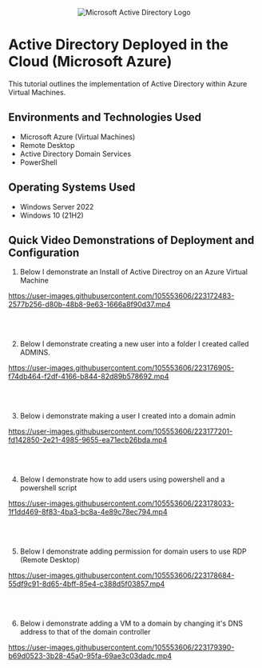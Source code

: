 <p align="center">
<img src="https://i.imgur.com/pU5A58S.png" alt="Microsoft Active Directory Logo"/>
</p>

<h1>Active Directory Deployed in the Cloud (Microsoft Azure)</h1>
This tutorial outlines the implementation of Active Directory within Azure Virtual Machines.<br />

<h2>Environments and Technologies Used</h2>

- Microsoft Azure (Virtual Machines)
- Remote Desktop
- Active Directory Domain Services
- PowerShell

<h2>Operating Systems Used </h2>

- Windows Server 2022
- Windows 10 (21H2)


<h2>Quick Video Demonstrations of Deployment and Configuration</h2>

1. Below I demonstrate an Install of Active Directroy on an Azure Virtual Machine

https://user-images.githubusercontent.com/105553606/223172483-2577b256-d80b-48b8-9e63-1666a8f90d37.mp4

<br />
<br />

2. Below I demonstrate creating a new user into a folder I created called ADMINS.


https://user-images.githubusercontent.com/105553606/223176905-f74db464-f2df-4166-b844-82d89b578692.mp4

<br />
<br />


3. Below i demonstrate making a user I created into a domain admin


https://user-images.githubusercontent.com/105553606/223177201-fd142850-2e21-4985-9655-ea71ecb26bda.mp4

<br />
<br />

4. Below I demonstrate how to add users using powershell and a powershell script

https://user-images.githubusercontent.com/105553606/223178033-1f1dd469-8f83-4ba3-bc8a-4e89c78ec794.mp4

<br />
<br />

5. Below I demonstrate adding permission for domain users to use RDP (Remote Desktop)


https://user-images.githubusercontent.com/105553606/223178684-55df9c91-8d65-4bff-85e4-c388d5f03857.mp4

<br />
<br />


6. Below i demonstrate adding a VM to a domain by changing it's DNS address to that of the domain controller


https://user-images.githubusercontent.com/105553606/223179390-b69d0523-3b28-45a0-95fa-69ae3c03dadc.mp4






